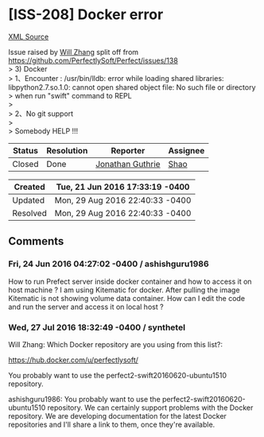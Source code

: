 # [ISS-208] Docker error

[XML Source](./xml/ISS-208.xml)
<p><p>Issue raised by <a href="http://jira.perfect.org:8080/secure/ViewProfile.jspa?name=linxyfe" class="user-hover" rel="linxyfe">Will Zhang</a> split off from <a href="https://github.com/PerfectlySoft/Perfect/issues/138" class="external-link" rel="nofollow">https://github.com/PerfectlySoft/Perfect/issues/138</a><br/>
&gt; 3) Docker<br/>
&gt; 1、Encounter : /usr/bin/lldb: error while loading shared libraries: libpython2.7.so.1.0: cannot open shared object file: No such file or directory<br/>
&gt; when run "swift" command to REPL<br/>
&gt; <br/>
&gt; 2、No git support<br/>
&gt; <br/>
&gt; Somebody HELP !!!</p></p>





Status|Resolution|Reporter|Assignee
------|----------|--------|--------
Closed|Done|[Jonathan Guthrie](jonog)|[Shao]($Synthetel)





Created|Tue, 21 Jun 2016 17:33:19 -0400
-------|--------------
Updated|Mon, 29 Aug 2016 22:40:33 -0400
Resolved|Mon, 29 Aug 2016 22:40:33 -0400


## Comments




### Fri, 24 Jun 2016 04:27:02 -0400 / ashishguru1986 

<p><p>How to run Prefect server inside docker container and how to access it on host machine ? I am using Kitematic for docker. After pulling the image Kitematic is not showing volume data container. How can I edit the code and run the server and access it on local host ?</p>
</p>


### Wed, 27 Jul 2016 18:32:49 -0400 / synthetel 

<p><p>Will Zhang: Which Docker repository are you using from this list?:</p>

<p>  <a href="https://hub.docker.com/u/perfectlysoft/" class="external-link" rel="nofollow">https://hub.docker.com/u/perfectlysoft/</a></p>

<p>You probably want to use the perfect2-swift20160620-ubuntu1510 repository.</p>

<p>ashishguru1986: You probably want to use the perfect2-swift20160620-ubuntu1510 repository.  We can certainly support problems with the Docker repository.  We are developing documentation for the latest Docker repositories and I'll share a link to them, once they're available.</p></p>


